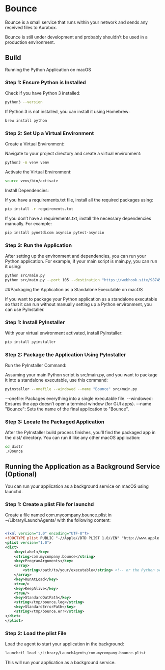 # Bounce

Bounce is a small service that runs within your network and sends any received files to Aurabox.

Bounce is still under development and probably shouldn't be used in a production environment.

## Build

Running the Python Application on macOS

### Step 1: Ensure Python is Installed
Check if you have Python 3 installed:

```bash
python3 --version
```
If Python 3 is not installed, you can install it using Homebrew:

```bash
brew install python
```

### Step 2: Set Up a Virtual Environment
Create a Virtual Environment:

Navigate to your project directory and create a virtual environment:

```bash
python3 -m venv venv
```
Activate the Virtual Environment:

```bash
source venv/bin/activate
```

Install Dependencies:

If you have a requirements.txt file, install all the required packages using:

```bash
pip install -r requirements.txt
```

If you don’t have a requirements.txt, install the necessary dependencies manually. For example:

```bash
pip install pynetdicom asyncio pytest-asyncio
```

### Step 3: Run the Application
After setting up the environment and dependencies, you can run your Python application. For example, if your main script is main.py, you can run it using:

```bash
python src/main.py
python src/main.py --port 105 --destination "https://webhook.site/98745971-f3a3-4c4b-91ce-402bb6eff845" --api_key "my_secure_api_key" --storage "/custom/dicom_storage" --delete-after-send

```

##Packaging the Application as a Standalone Executable on macOS

If you want to package your Python application as a standalone executable so that it can run without manually setting up a Python environment, you can use PyInstaller.

### Step 1: Install PyInstaller

With your virtual environment activated, install PyInstaller:

```bash
pip install pyinstaller
```

### Step 2: Package the Application Using PyInstaller

Run the PyInstaller Command:

Assuming your main Python script is src/main.py, and you want to package it into a standalone executable, use this command:

```bash
pyinstaller --onefile --windowed --name "Bounce" src/main.py
```

--onefile: Packages everything into a single executable file.
--windowed: Ensures the app doesn’t open a terminal window (for GUI apps).
--name "Bounce": Sets the name of the final application to "Bounce".

### Step 3: Locate the Packaged Application

After the PyInstaller build process finishes, you’ll find the packaged app in the dist/ directory. You can run it like any other macOS application:

```bash
cd dist/
./Bounce
```

## Running the Application as a Background Service (Optional)

You can run your application as a background service on macOS using launchd.

### Step 1: Create a plist File for launchd
Create a file named com.mycompany.bounce.plist in ~/Library/LaunchAgents/ with the following content:

```xml

<?xml version="1.0" encoding="UTF-8"?>
<!DOCTYPE plist PUBLIC "-//Apple//DTD PLIST 1.0//EN" "http://www.apple.com/DTDs/PropertyList-1.0.dtd">
<plist version="1.0">
<dict>
    <key>Label</key>
    <string>com.mycompany.bounce</string>
    <key>ProgramArguments</key>
    <array>
        <string>/path/to/your/executable</string> <!-- or the Python script -->
    </array>
    <key>RunAtLoad</key>
    <true/>
    <key>KeepAlive</key>
    <true/>
    <key>StandardOutPath</key>
    <string>/tmp/bounce.log</string>
    <key>StandardErrorPath</key>
    <string>/tmp/bounce.err</string>
</dict>
</plist>
```

### Step 2: Load the plist File

Load the agent to start your application in the background:

```bash
launchctl load ~/Library/LaunchAgents/com.mycompany.bounce.plist
```

This will run your application as a background service.
